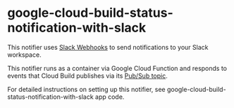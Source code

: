 # google-cloud-build-status-notification-with-slack

This notifier uses [Slack Webhooks](https://api.slack.com/messaging/webhooks) to send notifications to your Slack workspace.

This notifier runs as a container via Google Cloud Function and responds to events that Cloud Build publishes via its [Pub/Sub topic](https://cloud.google.com/cloud-build/docs/send-build-notifications).

For detailed instructions on setting up this notifier, see google-cloud-build-status-notification-with-slack app code.
